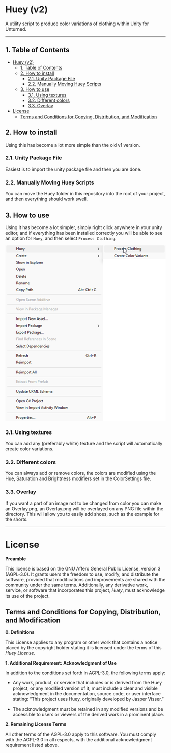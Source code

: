 # Huey (v2)

A utility script to produce color variations of clothing within Unity for Unturned.

---

## 1. Table of Contents

- [Huey (v2)](#huey-v2)
  - [1. Table of Contents](#1-table-of-contents)
  - [2. How to install](#2-how-to-install)
    - [2.1. Unity Package File](#21-unity-package-file)
    - [2.2. Manually Moving Huey Scripts](#22-manually-moving-huey-scripts)
  - [3. How to use](#3-how-to-use)
    - [3.1. Using textures](#31-using-textures)
    - [3.2. Different colors](#32-different-colors)
    - [3.3. Overlay](#33-overlay)
- [License](#license)
  - [Terms and Conditions for Copying, Distribution, and Modification](#terms-and-conditions-for-copying-distribution-and-modification)

## 2. How to install

Using this has become a lot more simple than the old v1 version.

### 2.1. Unity Package File

Easiest is to import the unity package file and then you are done.

### 2.2. Manually Moving Huey Scripts

You can move the Huey folder in this repository into the root of your project, and then everything should work swell.

## 3. How to use

Using it has become a lot simpler, simply right click anywhere in your unity editor, and if everything has been installed correctly you will be able to see an option for `Huey`, and then select `Process Clothing`.

![Right click menu option showcase](image.png)

### 3.1. Using textures

You can add any (preferably white) texture and the script will automatically create color variations.

### 3.2. Different colors

You can always add or remove colors, the colors are modified using the Hue, Saturation and Brightness modifiers set in the ColorSettings file.

### 3.3. Overlay

If you want a part of an image not to be changed from color you can make an Overlay.png, an Overlay.png will be overlayed on any PNG file within the directory. This will allow you to easily add shoes, such as the example for the shorts.

---

# License

**Preamble**

This license is based on the GNU Affero General Public License, version 3 (AGPL-3.0). It grants users the freedom to use, modify, and distribute the software, provided that modifications and improvements are shared with the community under the same terms. Additionally, any derivative work, service, or software that incorporates this project, *Huey*, must acknowledge its use of the project.

## Terms and Conditions for Copying, Distribution, and Modification

**0. Definitions**

This License applies to any program or other work that contains a notice placed by the copyright holder stating it is licensed under the terms of this *Huey License*.

**1. Additional Requirement: Acknowledgment of Use**

In addition to the conditions set forth in AGPL-3.0, the following terms apply:

- Any work, product, or service that includes or is derived from the Huey project, or any modified version of it, must include a clear and visible acknowledgment in the documentation, source code, or user interface stating: “This project uses Huey, originally developed by Jasper Visser.”
  
- The acknowledgment must be retained in any modified versions and be accessible to users or viewers of the derived work in a prominent place.

**2. Remaining License Terms**

All other terms of the AGPL-3.0 apply to this software. You must comply with the AGPL-3.0 in all respects, with the additional acknowledgment requirement listed above.